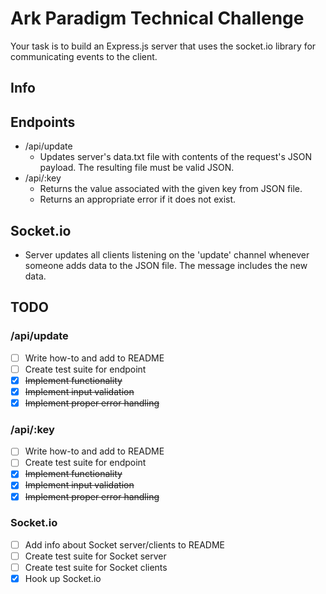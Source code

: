# Ark Paradigm Technical Challenge
Your task is to build an Express.js server that uses the socket.io library for communicating events to the client.

## Info

## Endpoints
- /api/update
    - Updates server's data.txt file with contents of the request's JSON payload. The resulting file must be valid JSON.
- /api/:key
    - Returns the value associated with the given key from JSON file.
    - Returns an appropriate error if it does not exist.

## Socket.io
- Server updates all clients listening on the 'update' channel whenever someone adds data to the JSON file. The message includes the new data.

## TODO

### /api/update
- [ ] Write how-to and add to README
- [ ] Create test suite for endpoint
- [x] <s>Implement functionality</s>
- [x] <s>Implement input validation</s>
- [x] <s>Implement proper error handling</s>

### /api/:key
- [ ] Write how-to and add to README
- [ ] Create test suite for endpoint
- [x] <s>Implement functionality</s>
- [x] <s>Implement input validation</s>
- [x] <s>Implement proper error handling</s>

### Socket.io
- [ ] Add info about Socket server/clients to README
- [ ] Create test suite for Socket server
- [ ] Create test suite for Socket clients
- [x] Hook up Socket.io
